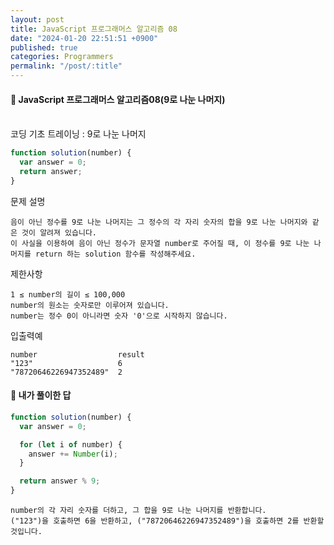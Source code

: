 ```yaml
---
layout: post
title: JavaScript 프로그래머스 알고리즘 08
date: "2024-01-20 22:51:51 +0900"
published: true
categories: Programmers
permalink: "/post/:title"
---
```


<h4>🤭 JavaScript 프로그래머스 알고리즘08(9로 나눈 나머지)</h4>

<br>
코딩 기초 트레이닝 : 9로 나눈 나머지

```javascript
function solution(number) {
  var answer = 0;
  return answer;
}
```

문제 설명

    음이 아닌 정수를 9로 나눈 나머지는 그 정수의 각 자리 숫자의 합을 9로 나눈 나머지와 같은 것이 알려져 있습니다.
    이 사실을 이용하여 음이 아닌 정수가 문자열 number로 주어질 때, 이 정수를 9로 나눈 나머지를 return 하는 solution 함수를 작성해주세요.

제한사항

    1 ≤ number의 길이 ≤ 100,000
    number의 원소는 숫자로만 이루어져 있습니다.
    number는 정수 0이 아니라면 숫자 '0'으로 시작하지 않습니다.

입출력예

    number	                result
    "123"	                6
    "78720646226947352489"	2

<h4>🤭 내가 풀이한 답</h4>

```javascript
function solution(number) {
  var answer = 0;

  for (let i of number) {
    answer += Number(i);
  }

  return answer % 9;
}
```

    number의 각 자리 숫자를 더하고, 그 합을 9로 나눈 나머지를 반환합니다.
    ("123")을 호출하면 6을 반환하고, ("78720646226947352489")을 호출하면 2를 반환할 것입니다.
